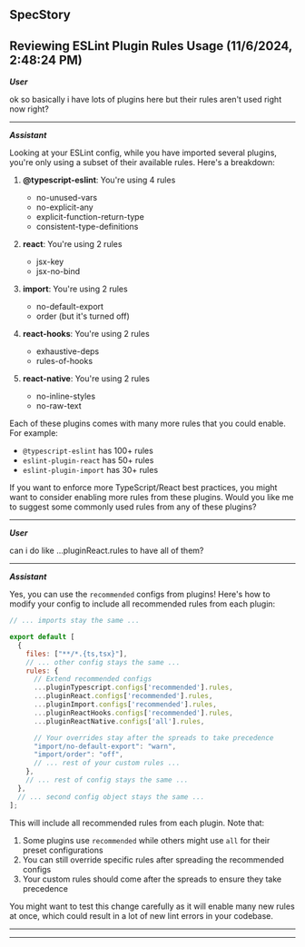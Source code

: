 ## SpecStory

## Reviewing ESLint Plugin Rules Usage (11/6/2024, 2:48:24 PM)

_**User**_

ok so basically i have lots of plugins here but their rules aren't used right now right?

---

_**Assistant**_

Looking at your ESLint config, while you have imported several plugins, you're only using a subset of their available rules. Here's a breakdown:

1. **@typescript-eslint**: You're using 4 rules
   - no-unused-vars
   - no-explicit-any
   - explicit-function-return-type
   - consistent-type-definitions

2. **react**: You're using 2 rules
   - jsx-key
   - jsx-no-bind

3. **import**: You're using 2 rules
   - no-default-export
   - order (but it's turned off)

4. **react-hooks**: You're using 2 rules
   - exhaustive-deps
   - rules-of-hooks

5. **react-native**: You're using 2 rules
   - no-inline-styles
   - no-raw-text

Each of these plugins comes with many more rules that you could enable. For example:
- `@typescript-eslint` has 100+ rules
- `eslint-plugin-react` has 50+ rules
- `eslint-plugin-import` has 30+ rules

If you want to enforce more TypeScript/React best practices, you might want to consider enabling more rules from these plugins. Would you like me to suggest some commonly used rules from any of these plugins?

---

_**User**_

can i do like ...pluginReact.rules to have all of them?

---

_**Assistant**_

Yes, you can use the `recommended` configs from plugins! Here's how to modify your config to include all recommended rules from each plugin:

```javascript:eslint.config.mjs
// ... imports stay the same ...

export default [
  {
    files: ["**/*.{ts,tsx}"],
    // ... other config stays the same ...
    rules: {
      // Extend recommended configs
      ...pluginTypescript.configs['recommended'].rules,
      ...pluginReact.configs['recommended'].rules,
      ...pluginImport.configs['recommended'].rules,
      ...pluginReactHooks.configs['recommended'].rules,
      ...pluginReactNative.configs['all'].rules,

      // Your overrides stay after the spreads to take precedence
      "import/no-default-export": "warn",
      "import/order": "off",
      // ... rest of your custom rules ...
    },
    // ... rest of config stays the same ...
  },
  // ... second config object stays the same ...
];
```

This will include all recommended rules from each plugin. Note that:
1. Some plugins use `recommended` while others might use `all` for their preset configurations
2. You can still override specific rules after spreading the recommended configs
3. Your custom rules should come after the spreads to ensure they take precedence

You might want to test this change carefully as it will enable many new rules at once, which could result in a lot of new lint errors in your codebase.

---



---

